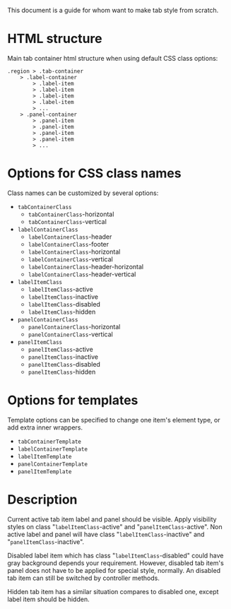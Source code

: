 This document is a guide for whom want to make tab style from scratch.

# HTML structure
Main tab container html structure when using default CSS class options:
```
.region > .tab-container
	> .label-container
		> .label-item
		> .label-item
		> .label-item
		> .label-item
		> ...
	> .panel-container
		> .panel-item
		> .panel-item
		> .panel-item
		> .panel-item
		> ...
```

# Options for CSS class names
Class names can be customized by several options:
- `tabContainerClass`
	- `tabContainerClass`-horizontal
	- `tabContainerClass`-vertical
- `labelContainerClass`
	- `labelContainerClass`-header
	- `labelContainerClass`-footer
	- `labelContainerClass`-horizontal
	- `labelContainerClass`-vertical
	- `labelContainerClass`-header-horizontal
	- `labelContainerClass`-header-vertical
- `labelItemClass`
	- `labelItemClass`-active
	- `labelItemClass`-inactive
	- `labelItemClass`-disabled
	- `labelItemClass`-hidden
- `panelContainerClass`
	- `panelContainerClass`-horizontal
	- `panelContainerClass`-vertical
- `panelItemClass`
	- `panelItemClass`-active
	- `panelItemClass`-inactive
	- `panelItemClass`-disabled
	- `panelItemClass`-hidden

# Options for templates
Template options can be specified to change one item's element type, or add extra inner wrappers.
- `tabContainerTemplate`
- `labelContainerTemplate`
- `labelItemTemplate`
- `panelContainerTemplate`
- `panelItemTemplate`

# Description
Current active tab item label and panel should be visible.
Apply visibility styles on class "`labelItemClass`-active" and "`panelItemClass`-active".
Non active label and panel will have class "`labelItemClass`-inactive" and "`panelItemClass`-inactive".

Disabled label item which has class "`labelItemClass`-disabled" could have gray background depends your requirement.
However, disabled tab item's panel does not have to be applied for special style, normally.
An disabled tab item can still be switched by controller methods.

Hidden tab item has a similar situation compares to disabled one, except label item should be hidden.
